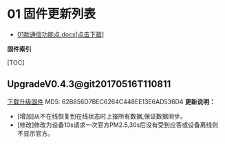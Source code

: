 # 01 固件更新列表

* [01款通信功能点.docx[点击下载]](01款通信功能点.docx)

**固件索引**

[TOC]

## UpgradeV0.4.3@git20170516T110811
 [下载升级固件](UpgradeV0.4.3@git20170516T110811.bin)
 MD5: 62B856D7BEC6264C448EE13E6AD536D4
**更新说明：**
* [增加]从不在线恢复到在线状态时上报所有数据,保证数据同步。
* [修改]修改为设备10s请求一次官方PM2.5,30s后没有受到应答或设备离线则不显示官方。